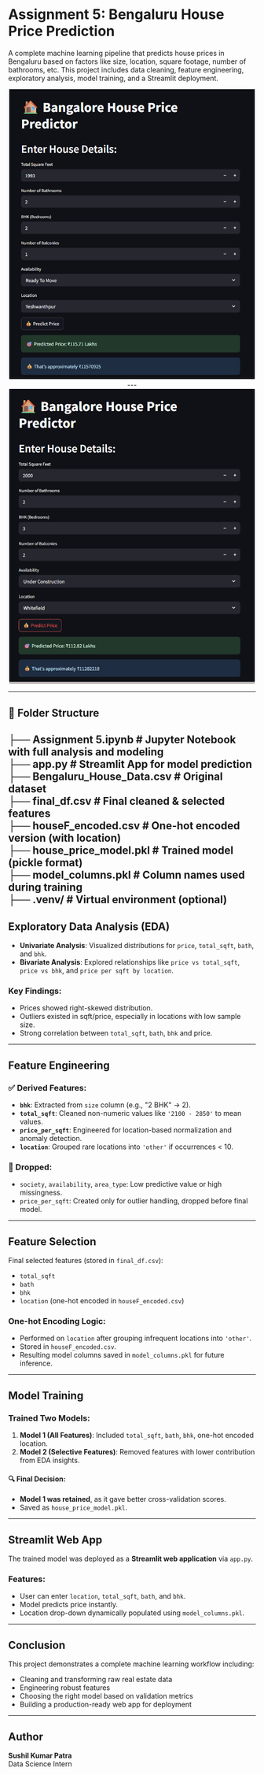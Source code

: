 
# Assignment 5: Bengaluru House Price Prediction 

A complete machine learning pipeline that predicts house prices in Bengaluru based on factors like size, location, square footage, number of bathrooms, etc. This project includes data cleaning, feature engineering, exploratory analysis, model training, and a Streamlit deployment.
<div align="center">
  <img src="assets/img (1).png" alt="App Demo" width="500"/>
---
  <img src="assets/img (2).png" alt="App Demo" width="500"/>
</div>

---
## 📂 Folder Structure

├── Assignment 5.ipynb # Jupyter Notebook with full analysis and modeling<br>
├── app.py # Streamlit App for model prediction<br>
├── Bengaluru_House_Data.csv # Original dataset<br>
├── final_df.csv # Final cleaned & selected features<br>
├── houseF_encoded.csv # One-hot encoded version (with location)<br>
├── house_price_model.pkl # Trained model (pickle format)<br>
├── model_columns.pkl # Column names used during training<br>
├── .venv/ # Virtual environment (optional)<br>
---

## Exploratory Data Analysis (EDA)

- **Univariate Analysis**: Visualized distributions for `price`, `total_sqft`, `bath`, and `bhk`.
- **Bivariate Analysis**: Explored relationships like `price vs total_sqft`, `price vs bhk`, and `price per sqft by location`.

### Key Findings:
- Prices showed right-skewed distribution.
- Outliers existed in sqft/price, especially in locations with low sample size.
- Strong correlation between `total_sqft`, `bath`, `bhk` and price.

---

## Feature Engineering

### ✅ Derived Features:
- **`bhk`**: Extracted from `size` column (e.g., "2 BHK" → 2).
- **`total_sqft`**: Cleaned non-numeric values like `'2100 - 2850'` to mean values.
- **`price_per_sqft`**: Engineered for location-based normalization and anomaly detection.
- **`location`**: Grouped rare locations into `'other'` if occurrences < 10.

### 🚫 Dropped:
- `society`, `availability`, `area_type`: Low predictive value or high missingness.
- `price_per_sqft`: Created only for outlier handling, dropped before final model.

---

## Feature Selection

Final selected features (stored in `final_df.csv`):
- `total_sqft`
- `bath`
- `bhk`
- `location` (one-hot encoded in `houseF_encoded.csv`)

### One-hot Encoding Logic:
- Performed on `location` after grouping infrequent locations into `'other'`.
- Stored in `houseF_encoded.csv`.
- Resulting model columns saved in `model_columns.pkl` for future inference.

---

## Model Training

### Trained Two Models:
1. **Model 1 (All Features)**: Included `total_sqft`, `bath`, `bhk`, one-hot encoded location.
2. **Model 2 (Selective Features)**: Removed features with lower contribution from EDA insights.

#### 🔍 Final Decision:
- **Model 1 was retained**, as it gave better cross-validation scores.
- Saved as `house_price_model.pkl`.

---

## Streamlit Web App

The trained model was deployed as a **Streamlit web application** via `app.py`.

### Features:
- User can enter `location`, `total_sqft`, `bath`, and `bhk`.
- Model predicts price instantly.
- Location drop-down dynamically populated using `model_columns.pkl`.

---

## Conclusion

This project demonstrates a complete machine learning workflow including:

- Cleaning and transforming raw real estate data
- Engineering robust features
- Choosing the right model based on validation metrics
- Building a production-ready web app for deployment

---

## Author

**Sushil Kumar Patra**  
Data Science Intern
